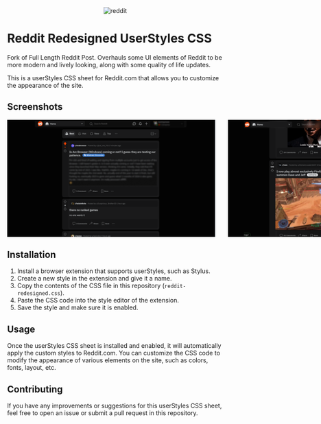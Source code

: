 <div align="center">
    <img src="https://www.redditinc.com/assets/images/blog/_1500x725_crop_center-center_none/reddit_header_2023-11-28-222257_hthh.png" alt="reddit" width="320"/>
</div>

# Reddit Redesigned UserStyles CSS

Fork of Full Length Reddit Post. Overhauls some UI elements of Reddit to be more modern and lively looking, along with some quality of life updates.

This is a userStyles CSS sheet for Reddit.com that allows you to customize the appearance of the site.

## Screenshots
<div style="display: flex; gap: 30px;" align="center">
    <img src="assets/ss1.png" alt="Screenshot" width="485"/>
    <img src="assets/ss2.png" alt="Screenshot" width="485"/>
    <img src="assets/ss3.png" alt="Screenshot" width="485"/>
</div>

## Installation

1. Install a browser extension that supports userStyles, such as Stylus.
2. Create a new style in the extension and give it a name.
3. Copy the contents of the CSS file in this repository (`reddit-redesigned.css`).
4. Paste the CSS code into the style editor of the extension.
5. Save the style and make sure it is enabled.

## Usage

Once the userStyles CSS sheet is installed and enabled, it will automatically apply the custom styles to Reddit.com. You can customize the CSS code to modify the appearance of various elements on the site, such as colors, fonts, layout, etc.

## Contributing

If you have any improvements or suggestions for this userStyles CSS sheet, feel free to open an issue or submit a pull request in this repository.


